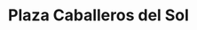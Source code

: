 ---
title: "Plaza Caballeros del Sol"
url: /pueblo-careyes/plaza-caballeros-del-sol/
shop: Einkaufszentrum
---